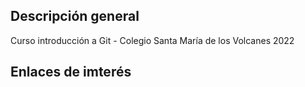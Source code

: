 ## Descripción general 

Curso introducción a Git - Colegio Santa María de los Volcanes 2022

## Enlaces de imterés

